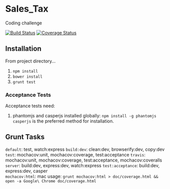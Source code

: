 Sales_Tax
=========

Coding challenge

[![Build Status](https://travis-ci.org/seasick-/Sales_Tax.svg?branch=master)](https://travis-ci.org/seasick-/Sales_Tax)
[![Coverage Status](http://coveralls.io/repos/seasick-/Sales_Tax/badge.png?branch=master)](http://coveralls.io/r/seasick-/Sales_Tax?branch=master)

## Installation
From project directory...  
1. `npm install`  
2. `bower install`  
3. `grunt test`  

### Acceptance Tests
Acceptance tests need:

1. phantomjs and casperjs installed globally:
`npm install -g phantomjs casperjs` is the preferred method for installation.

## Grunt Tasks
`default`: test, watch:express
`build:dev`: clean:dev, browserify:dev, copy:dev
`test`: mochacov:unit, mochacov:coverage, test:acceptance
`travis`: mochacov:unit, mochacov:coverage, test:acceptance, mochacov:coveralls
`server`: build:dev, express:dev, watch:express
`test:acceptance`: build:dev, express:dev, casper  
`mochacov:html`: mac usage: `grunt mochacov:html > doc/coverage.html && open -a Google\ Chrome doc/coverage.html`
